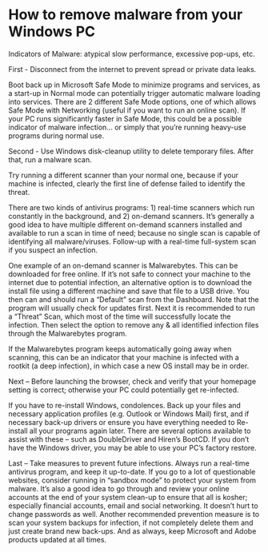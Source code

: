 # How to remove malware from your Windows PC

Indicators of Malware:  atypical slow performance, excessive pop-ups, etc.

First - Disconnect from the internet to prevent  spread or private data leaks.

Boot back up in Microsoft Safe Mode to minimize programs and services, as a start-up in Normal mode can potentially trigger automatic malware loading into services. There are 2 different Safe Mode options, one of which allows Safe Mode with Networking (useful if you want to run an online scan). If your PC runs significantly faster in Safe Mode, this could be a possible indicator of malware infection... or simply that you’re running heavy-use programs during normal use.

Second - Use Windows disk-cleanup utility to delete temporary files. After that, run a malware scan.

Try running a different scanner than your normal one, because if your machine is infected, clearly the first line of defense failed to identify the threat.

There are two kinds of antivirus programs: 1) real-time scanners which run constantly in the background, and 2) on-demand scanners. It’s generally a good idea to have multiple different on-demand scanners installed and available to run a scan in time of need; because no single scan is capable of identifying all malware/viruses. Follow-up with a real-time full-system scan if you suspect an infection.

One example of an on-demand scanner is Malwarebytes. This can be downloaded for free online. If it’s not safe to connect your machine to the internet due to potential infection, an alternative option is to download the install file using a different machine and save that file to a USB drive. You then can and should run a “Default” scan from the Dashboard. Note that the program will usually check for updates first. Next it is recommended to run a “Threat” Scan, which most of the time will successfully locate the infection. Then select the option to remove any & all identified infection files through the Malwarebytes program.

If the Malwarebytes program keeps automatically going away when scanning, this can be an indicator that your machine is infected with a rootkit (a deep infection), in which case a new OS install may be in order. 

Next – Before launching the browser, check and verify that your homepage setting is correct; otherwise your PC could potentially get re-infected.

If you have to re-install Windows, condolences. Back up your files and necessary application profiles (e.g. Outlook or Windows Mail) first, and if necessary back-up drivers or ensure you have everything needed to Re-install all your programs again later. There are several options available to assist with these – such as DoubleDriver and Hiren’s BootCD.  If you don’t have the Windows driver, you may be able to use your PC’s factory restore.

Last – Take measures to prevent future infections. Always run a real-time antivirus program, and keep it up-to-date. If you go to a lot of questionable websites, consider running in “sandbox mode” to protect your system from malware. It’s also a good idea to go through and review your online accounts at the end of your system clean-up to ensure that all is kosher; especially financial accounts, email and social networking. It doesn’t hurt to change passwords as well. Another recommended prevention measure is to scan your system backups for infection, if not completely delete them and just create brand new back-ups. And as always, keep Microsoft and Adobe products updated at all times.
